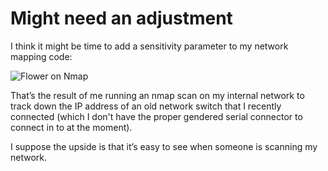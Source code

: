 # Might need an adjustment

I think it might be time to add a sensitivity parameter to my network mapping code:

![Flower on Nmap](https://ser.endipito.us/file/toosensitive.png)

That’s the result of me running an nmap scan on my internal network to track down the IP address of an old network switch that I recently connected (which I don't have the proper gendered serial connector to connect in to at the moment).

I suppose the upside is that it’s easy to see when someone is scanning my network.
